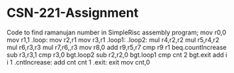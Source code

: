 # CSN-221-Assignment
Code to find ramanujan number in SimpleRisc assembly program;
mov r0,0
mov r1,1
.loop:
   mov r2,r1
   mov r3,r1
   .loop1:
       .loop2:
           mul r4,r2,r2
           mul r5,r4,r2
           mul r6,r3,r3
           mul r7,r6,,r3
           mov r8,0
           add r9,r5,r7
           cmp r9 r1
           beq.countIncrease
           sub r3,r3,1
           cmp r3,0
           bgt.loop2
      sub r2,r2,0
      bgt.loop1
   cmp cnt 2
   bgt.exit
   add i i 1
   .cntIncrease:
       add cnt cnt 1
   .exit:
       exit
   mov cnt,0  
   
